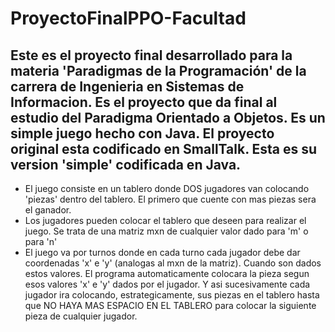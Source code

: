 # ProyectoFinalPPO-Facultad


## Este es el proyecto final desarrollado para la materia 'Paradigmas de la Programación' de la carrera de Ingenieria en Sistemas de Informacion. Es el proyecto que da final al estudio del Paradigma Orientado a Objetos. Es un simple juego hecho con Java. El proyecto original esta codificado en SmallTalk. Esta es su version 'simple' codificada en Java.


- El juego consiste en un tablero donde DOS jugadores van colocando 'piezas' dentro del tablero. El primero que cuente con mas piezas sera el ganador.
- Los jugadores pueden colocar el tablero que deseen para realizar el juego. Se trata de una matriz mxn de cualquier valor dado para 'm' o para 'n'
- El juego va por turnos donde en cada turno cada jugador debe dar coordenadas 'x' e 'y' (analogas al mxn de la matriz). Cuando son dados estos valores. El programa automaticamente colocara
la pieza segun esos valores 'x' e 'y' dados por el jugador. Y asi sucesivamente cada jugador ira colocando, estrategicamente, sus piezas en el tablero hasta que NO HAYA MAS ESPACIO EN EL TABLERO para colocar
la siguiente pieza de cualquier jugador.
  



